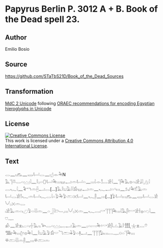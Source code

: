 # Papyrus Berlin P. 3012 A + B. Book of the Dead spell 23.

## Author 

Emilio Bosio

## Source 

https://github.com/STaTbS21D/Book_of_the_Dead_Sources

## Transformation 

[MdC 2 Unicode](https://statbs21d.github.io/mdc2unicode.html) following [ORAEC recommendations for encoding Egyptian hieroglyphs in Unicode](https://github.com/oraec/recommendations-encoding-hieroglyphs)

## License 

<a rel="license" href="http://creativecommons.org/licenses/by/4.0/"><img alt="Creative Commons License" style="border-width:0" src="https://i.creativecommons.org/l/by/4.0/88x31.png" /></a><br />This work is licensed under a <a rel="license" href="http://creativecommons.org/licenses/by/4.0/">Creative Commons Attribution 4.0 International License</a>.

## Text 

<hiero><rubrum>𓂋𓈖𓏤𓃹𓈖𓉿𓂡𓂋𓈖𓏤</rubrum>𓊨𓁹𓅆N<br>
𓅓𓊹𓌨𓂋𓏏𓈉𓇋𓈖𓎛𓊪𓏏𓂘𓂡𓅆𓏥𓊠𓂝𓏛𓂡𓏏𓈖𓏥𓇋𓁹𓀾𓂋𓀀𓇋𓈖𓊹𓅆𓅓𓊖𓏏𓏤𓀀𓇍𓇋𓂻𓇋<br>
𓂋𓆑𓇋𓈖𓅝𓎔𓏛𓐢𓂝𓂋[...]𓅓𓎛𓂓𓄿𓇋𓇋𓀁𓊠𓂝𓏛𓈖𓆑𓂝𓏏𓄹𓏥𓈖𓃫𓅆𓀸𓄿𓏛<br>
𓂡𓂋𓀀𓍙𓆑𓏛𓂡𓆑𓂋𓇋𓏏𓅱𓅆𓅱𓂧𓏴𓂡𓈖𓆑𓋴𓈖𓏥[...]𓅱𓂡𓏥𓃹𓈖𓉿𓂡𓂋𓀀𓄋𓊪𓏴𓏛𓂋<br>
𓏤𓀀𓅓𓏛𓏏𓏤𓈔𓅱𓏏𓇋𓇋𓏛𓈖𓏏𓃀𓇋𓈞𓄑𓈒𓏥𓄋𓊪𓏴𓏛𓈖𓆑𓂋𓏤𓎡𓊹𓊹𓊹𓅆𓏥𓇋𓅓𓋴𓏌𓎡𓀀𓌂𓐍𓏏𓆇𓇋𓈖𓈞𓊃<br>
𓀉𓈖𓀀𓁷𓏤𓐞𓏏𓏤𓏶𓅓𓏭𓅨𓂋𓏏𓈉𓉻𓂝𓄿𓏛𓈖𓊪𓏏𓇯𓅆𓏌𓎡𓀀𓋴𓐟𓄿𓎛𓃃𓇼𓁷𓂋𓄣<br>
𓅢𓅆𓏥𓉺𓏌𓊖𓅆𓇋𓈖𓎛𓂓𓄿𓅱𓀁𓎟𓆓𓂧𓇓𓅱𓏏𓊢𓂝𓈖𓊹𓊹𓊹𓅃𓏥𓂋𓊃𓇷𓏏𓊹𓅆𓏥<br>
𓋬𓂧𓇋𓇋𓏛𓋴𓈖𓏥𓋬𓂧𓏛<br></hiero>